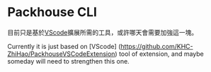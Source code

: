 # Packhouse CLI

目前只是基於[VScode](https://github.com/KHC-ZhiHao/PackhouseVSCodeExtension)擴展所需的工具，或許哪天會需要加強這一塊。

Currently it is just based on [VScode] (https://github.com/KHC-ZhiHao/PackhouseVSCodeExtension) tool of extension, and maybe someday will need to strengthen this one.

